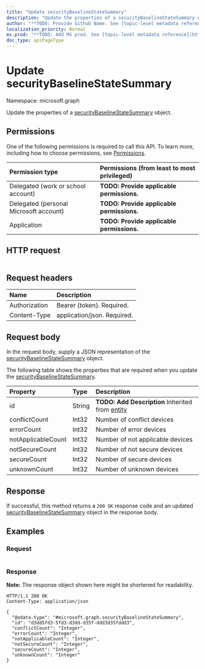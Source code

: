 ```yaml
---
title: "Update securityBaselineStateSummary"
description: "Update the properties of a securityBaselineStateSummary object."
author: "**TODO: Provide Github Name. See [topic-level metadata reference](https://msgo.azurewebsites.net/add/document/guidelines/metadata.html#topic-level-metadata)**"
localization_priority: Normal
ms.prod: "**TODO: Add MS prod. See [topic-level metadata reference](https://msgo.azurewebsites.net/add/document/guidelines/metadata.html#topic-level-metadata)**"
doc_type: apiPageType
---
```


# Update securityBaselineStateSummary
Namespace: microsoft.graph



Update the properties of a [securityBaselineStateSummary](../resources/securitybaselinestatesummary.md) object.

## Permissions
One of the following permissions is required to call this API. To learn more, including how to choose permissions, see [Permissions](/graph/permissions-reference).

|Permission type|Permissions (from least to most privileged)|
|:---|:---|
|Delegated (work or school account)|**TODO: Provide applicable permissions.**|
|Delegated (personal Microsoft account)|**TODO: Provide applicable permissions.**|
|Application|**TODO: Provide applicable permissions.**|

## HTTP request

<!-- {
  "blockType": "ignored"
}
-->
``` http
```

## Request headers
|Name|Description|
|:---|:---|
|Authorization|Bearer {token}. Required.|
|Content-Type|application/json. Required.|

## Request body
In the request body, supply a JSON representation of the [securityBaselineStateSummary](../resources/securitybaselinestatesummary.md) object.

The following table shows the properties that are required when you update the [securityBaselineStateSummary](../resources/securitybaselinestatesummary.md).

|Property|Type|Description|
|:---|:---|:---|
|id|String|**TODO: Add Description** Inherited from [entity](../resources/entity.md)|
|conflictCount|Int32|Number of conflict devices|
|errorCount|Int32|Number of error devices|
|notApplicableCount|Int32|Number of not applicable devices|
|notSecureCount|Int32|Number of not secure devices|
|secureCount|Int32|Number of secure devices|
|unknownCount|Int32|Number of unknown devices|



## Response

If successful, this method returns a `200 OK` response code and an updated [securityBaselineStateSummary](../resources/securitybaselinestatesummary.md) object in the response body.

## Examples

### Request
<!-- {
  "blockType": "request",
  "name": "update_securitybaselinestatesummary"
}
-->
``` http

```


### Response
**Note:** The response object shown here might be shortened for readability.
<!-- {
  "blockType": "response",
  "truncated": true
}
-->
``` http
HTTP/1.1 200 OK
Content-Type: application/json

{
  "@odata.type": "#microsoft.graph.securityBaselineStateSummary",
  "id": "d3dd5fd3-5fd3-d3dd-d35f-ddd3d35fddd3",
  "conflictCount": "Integer",
  "errorCount": "Integer",
  "notApplicableCount": "Integer",
  "notSecureCount": "Integer",
  "secureCount": "Integer",
  "unknownCount": "Integer"
}
```

